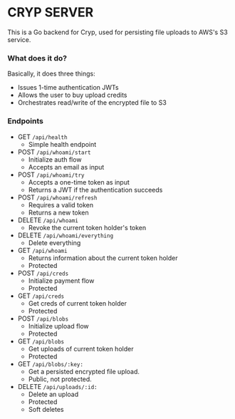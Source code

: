# CRYP SERVER

This is a Go backend for Cryp, used for persisting file uploads to AWS's S3 service.

### What does it do?

Basically, it does three things:

* Issues 1-time authentication JWTs
* Allows the user to buy upload credits
* Orchestrates read/write of the encrypted file to S3

### Endpoints

* GET `/api/health`
  * Simple health endpoint
* POST `/api/whoami/start`
  * Initialize auth flow
  * Accepts an email as input
* POST `/api/whoami/try`
  * Accepts a one-time token as input
  * Returns a JWT if the authentication succeeds
* POST `/api/whoami/refresh`
  * Requires a valid token
  * Returns a new token
* DELETE `/api/whoami`
  * Revoke the current token holder's token
* DELETE `/api/whoami/everything`
  * Delete everything
* GET `/api/whoami`
  * Returns information about the current token holder
  * Protected
* POST `/api/creds`
  * Initialize payment flow
  * Protected
* GET `/api/creds`
  * Get creds of current token holder
  * Protected
* POST `/api/blobs`
  * Initialize upload flow
  * Protected
* GET `/api/blobs`
  * Get uploads of current token holder
  * Protected
* GET `/api/blobs/:key:`
  * Get a persisted encrypted file upload.
  * Public, not protected.
* DELETE `/api/uploads/:id:`
  * Delete an upload
  * Protected
  * Soft deletes


